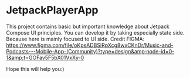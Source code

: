 # JetpackPlayerApp
This project contains basic but important knowledge about Jetpack Compose UI principles. You can develop it by taking especially state side. Because here is mainly focused to Uİ side. Credit FIGMA: https://www.figma.com/file/oKpsADBSiRpXcg8wxCKnDr/Music-and-Podcasts---Mobile-App-(Community)?type=design&amp;node-id=0-1&amp;t=GOFav5F5bX01VxXy-0

Hope this will help you:)